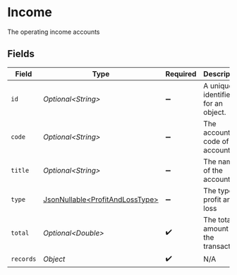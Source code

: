 # Income

The operating income accounts


## Fields

| Field                                                                            | Type                                                                             | Required                                                                         | Description                                                                      | Example                                                                          |
| -------------------------------------------------------------------------------- | -------------------------------------------------------------------------------- | -------------------------------------------------------------------------------- | -------------------------------------------------------------------------------- | -------------------------------------------------------------------------------- |
| `id`                                                                             | *Optional\<String>*                                                              | :heavy_minus_sign:                                                               | A unique identifier for an object.                                               | 12345                                                                            |
| `code`                                                                           | *Optional\<String>*                                                              | :heavy_minus_sign:                                                               | The account code of the account                                                  | 1100                                                                             |
| `title`                                                                          | *Optional\<String>*                                                              | :heavy_minus_sign:                                                               | The name of the account.                                                         | Current assets                                                                   |
| `type`                                                                           | [JsonNullable\<ProfitAndLossType>](../../models/components/ProfitAndLossType.md) | :heavy_minus_sign:                                                               | The type of profit and loss                                                      | Section                                                                          |
| `total`                                                                          | *Optional\<Double>*                                                              | :heavy_check_mark:                                                               | The total amount of the transaction                                              | 49.99                                                                            |
| `records`                                                                        | *Object*                                                                         | :heavy_check_mark:                                                               | N/A                                                                              |                                                                                  |